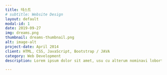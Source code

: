 ```yaml
---
title: 테스트
# subtitle: Website Design
layout: default
modal-id: 1
date: 2019-09-27
img: dreams.png
thumbnail: dreams-thumbnail.png
alt: image-alt
project-date: April 2014
client: HTML, CSS, JavaScript, Bootstrap / JAVA
category: Web Development
description: Lorem ipsum dolor sit amet, usu cu alterum nominavi lobortis. At duo novum diceret. Tantas apeirian vix et, usu sanctus postulant inciderint ut, populo diceret necessitatibus in vim. Cu eum dicam feugiat noluisse.

---
```

